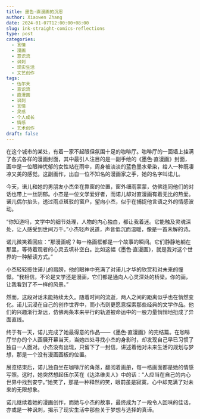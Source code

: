 ```yaml
---
title: 墨色·直漫画的沉思
author: Xiaowen Zhang
date: 2024-01-07T12:00:00+08:00
slug: ink-straight-comics-reflections
type: post
categories:
  - 言情
  - 漫画
  - 意识流
  - 讽刺
  - 现实生活
  - 文艺创作
tags:
  - 伍尔芙
  - 意识流
  - 直漫画
  - 讽刺
  - 言情
  - 灵感
  - 个人成长
  - 情感
  - 艺术创作
draft: false
---
```


在这个城市的某处，有着一家不起眼但氛围十足的咖啡厅。咖啡厅的一面墙上挂满了各式各样的漫画封面，其中最引人注目的是一副手绘的《墨色·直漫画》封面，画中是一位眼神忧郁的女性站在雨中，周身被淡淡的蓝色墨水晕染，给人一种既凄凉又美的感觉。这副画作，出自一位不知名的漫画家之手，她的名字叫诺儿。

今天，诺儿和她的男朋友小杰坐在靠窗的位置，窗外细雨蒙蒙，仿佛连同他们的对话也带上一丝阴郁。小杰是一位文学爱好者，而诺儿却对直漫画有着无比的热爱。诺儿偶尔抬头，透过雨点斑驳的窗户，望向小杰，似乎在捕捉他言语之外的情感波动。

“你知道吗，文学中的细节处理，人物的内心独白，都让我着迷。它能触及灵魂深处，让人感受到世间万千。”小杰轻声说道，声音低沉而温暖，像是一首未解的诗。

诺儿微笑着回应：“那漫画呢？每一格画框都是一个故事的瞬间。它们静静地躺在那里，等待着观者的心灵去填补空白。比如这幅《墨色·直漫画》，就是我对这个世界的一种解读方式。”

小杰轻轻揽住诺儿的肩膀，他的眼神中充满了对诺儿才华的欣赏和对未来的憧憬。“我相信，不论是文学还是漫画，它们都是通向人心灵深处的桥梁。你的画，让我看到了不一样的风景。”

然而，这段对话未能持续太久。随着时间的流逝，两人之间的距离似乎也在悄然变化。诺儿沉浸在自己的创作世界中，而小杰则更愿意探索那些经典的文学作品。他们的兴趣渐行渐远，仿佛两条本来平行的轨道被命运中的一股力量悄悄地扭成了异面直线。

终于有一天，诺儿完成了她最得意的作品——《墨色·直漫画》的完结篇。在咖啡厅举办的个人画展开幕当天，当她四处寻找小杰的身影时，却发现自己早已习惯了独自一人面对。小杰没有出现，只留下了一封信，讲述着他对未来生活的规划与梦想，那是一个没有漫画画板的位置。

展览结束后，诺儿独自坐在咖啡厅的角落，翻阅着画册，每一格画面都是她的情感写照。这时，她突然想起伍尔芙在《达洛维夫人》中的话：“人应当在自己的内心世界中找到安宁。”她笑了，那是一种释然的笑，眼前虽是寂寞，心中却充满了对未来的无限想象。

诺儿继续着她的漫画创作，而她与小杰的故事，最终成为了一段令人回味的佳话，亦或是一种讽刺，揭示了现实生活中那些关于梦想与选择的真谛。